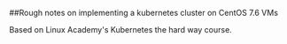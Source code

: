 ##Rough notes on implementing a kubernetes cluster on CentOS 7.6 VMs

Based on Linux Academy's Kubernetes the hard way course.

